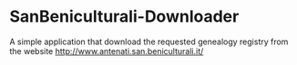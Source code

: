 # SanBeniculturali-Downloader
A simple application that download the requested genealogy registry from the website http://www.antenati.san.beniculturali.it/ 
